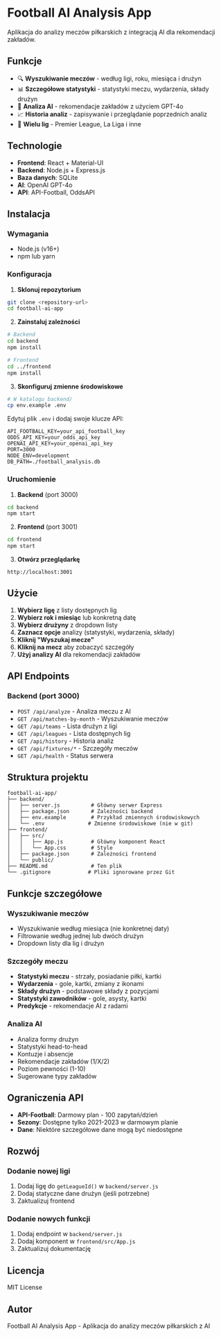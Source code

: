 # Football AI Analysis App

Aplikacja do analizy meczów piłkarskich z integracją AI dla rekomendacji zakładów.

## Funkcje

- 🔍 **Wyszukiwanie meczów** - według ligi, roku, miesiąca i drużyn
- 📊 **Szczegółowe statystyki** - statystyki meczu, wydarzenia, składy drużyn
- 🤖 **Analiza AI** - rekomendacje zakładów z użyciem GPT-4o
- 📈 **Historia analiz** - zapisywanie i przeglądanie poprzednich analiz
- 🎯 **Wielu lig** - Premier League, La Liga i inne

## Technologie

- **Frontend**: React + Material-UI
- **Backend**: Node.js + Express.js
- **Baza danych**: SQLite
- **AI**: OpenAI GPT-4o
- **API**: API-Football, OddsAPI

## Instalacja

### Wymagania
- Node.js (v16+)
- npm lub yarn

### Konfiguracja

1. **Sklonuj repozytorium**
```bash
git clone <repository-url>
cd football-ai-app
```

2. **Zainstaluj zależności**
```bash
# Backend
cd backend
npm install

# Frontend
cd ../frontend
npm install
```

3. **Skonfiguruj zmienne środowiskowe**
```bash
# W katalogu backend/
cp env.example .env
```

Edytuj plik `.env` i dodaj swoje klucze API:
```env
API_FOOTBALL_KEY=your_api_football_key
ODDS_API_KEY=your_odds_api_key
OPENAI_API_KEY=your_openai_api_key
PORT=3000
NODE_ENV=development
DB_PATH=./football_analysis.db
```

### Uruchomienie

1. **Backend** (port 3000)
```bash
cd backend
npm start
```

2. **Frontend** (port 3001)
```bash
cd frontend
npm start
```

3. **Otwórz przeglądarkę**
```
http://localhost:3001
```

## Użycie

1. **Wybierz ligę** z listy dostępnych lig
2. **Wybierz rok i miesiąc** lub konkretną datę
3. **Wybierz drużyny** z dropdown listy
4. **Zaznacz opcje** analizy (statystyki, wydarzenia, składy)
5. **Kliknij "Wyszukaj mecze"**
6. **Kliknij na mecz** aby zobaczyć szczegóły
7. **Użyj analizy AI** dla rekomendacji zakładów

## API Endpoints

### Backend (port 3000)
- `POST /api/analyze` - Analiza meczu z AI
- `GET /api/matches-by-month` - Wyszukiwanie meczów
- `GET /api/teams` - Lista drużyn z ligi
- `GET /api/leagues` - Lista dostępnych lig
- `GET /api/history` - Historia analiz
- `GET /api/fixtures/*` - Szczegóły meczów
- `GET /api/health` - Status serwera

## Struktura projektu

```
football-ai-app/
├── backend/
│   ├── server.js          # Główny serwer Express
│   ├── package.json       # Zależności backend
│   ├── env.example        # Przykład zmiennych środowiskowych
│   └── .env              # Zmienne środowiskowe (nie w git)
├── frontend/
│   ├── src/
│   │   ├── App.js         # Główny komponent React
│   │   └── App.css        # Style
│   ├── package.json       # Zależności frontend
│   └── public/
├── README.md              # Ten plik
└── .gitignore            # Pliki ignorowane przez Git
```

## Funkcje szczegółowe

### Wyszukiwanie meczów
- Wyszukiwanie według miesiąca (nie konkretnej daty)
- Filtrowanie według jednej lub dwóch drużyn
- Dropdown listy dla lig i drużyn

### Szczegóły meczu
- **Statystyki meczu** - strzały, posiadanie piłki, kartki
- **Wydarzenia** - gole, kartki, zmiany z ikonami
- **Składy drużyn** - podstawowe składy z pozycjami
- **Statystyki zawodników** - gole, asysty, kartki
- **Predykcje** - rekomendacje AI z radami

### Analiza AI
- Analiza formy drużyn
- Statystyki head-to-head
- Kontuzje i absencje
- Rekomendacje zakładów (1/X/2)
- Poziom pewności (1-10)
- Sugerowane typy zakładów

## Ograniczenia API

- **API-Football**: Darmowy plan - 100 zapytań/dzień
- **Sezony**: Dostępne tylko 2021-2023 w darmowym planie
- **Dane**: Niektóre szczegółowe dane mogą być niedostępne

## Rozwój

### Dodanie nowej ligi
1. Dodaj ligę do `getLeagueId()` w `backend/server.js`
2. Dodaj statyczne dane drużyn (jeśli potrzebne)
3. Zaktualizuj frontend

### Dodanie nowych funkcji
1. Dodaj endpoint w `backend/server.js`
2. Dodaj komponent w `frontend/src/App.js`
3. Zaktualizuj dokumentację

## Licencja

MIT License

## Autor

Football AI Analysis App - Aplikacja do analizy meczów piłkarskich z AI 